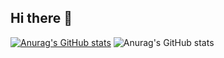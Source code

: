 ## Hi there 👋

<!--
**Cukowski/Cukowski** is a ✨ _special_ ✨ repository because its `README.md` (this file) appears on your GitHub profile.

Here are some ideas to get you started:

- 🔭 I’m currently working on ...
- 🌱 I’m currently learning ...
- 👯 I’m looking to collaborate on ...
- 🤔 I’m looking for help with ...
- 💬 Ask me about ...
- 📫 How to reach me: ...
- 😄 Pronouns: ...
- ⚡ Fun fact: ...
-->

[![Anurag's GitHub stats](https://github-readme-stats.vercel.app/api?username=Cukowski)](https://github.com/anuraghazra/github-readme-stats)
![Anurag's GitHub stats](https://github-readme-stats.vercel.app/api?username=Cukowski&show_icons=true&theme=radical)
